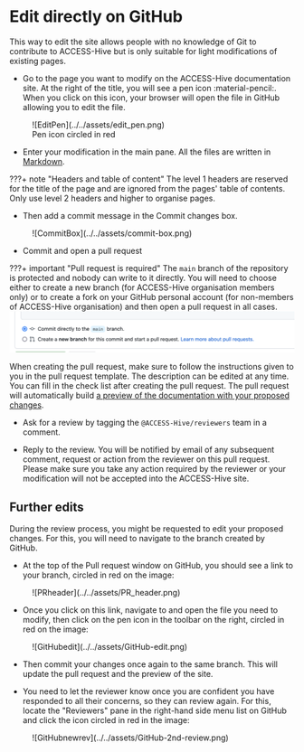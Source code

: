 # Edit directly on GitHub

This way to edit the site allows people with no knowledge of Git to contribute to ACCESS-Hive but is only suitable for light modifications of existing pages.

- Go to the page you want to modify on the ACCESS-Hive documentation site. At the right of the title, you will see a pen icon :material-pencil:. When you click on this icon, your browser will open the file in GitHub allowing you to edit the file.

<figure markdown>
  ![EditPen](../../assets/edit_pen.png)
  <figcaption>Pen icon circled in red</figcaption>
</figure>

- Enter your modification in the main pane. All the files are written in [Markdown][MarkdownSheet].

???+ note "Headers and table of content"
    The level 1 headers are reserved for the title of the page and are ignored from the pages' table of contents. Only use level 2 headers and higher to organise pages.

- Then add a commit message in the Commit changes box.

<figure markdown>
  ![CommitBox](../../assets/commit-box.png)
</figure>

- Commit and open a pull request

???+ important "Pull request is required"
    The `main` branch of the repository is protected and nobody can write to it directly. You will need to choose either to create a new branch (for ACCESS-Hive organisation members only) or to create a fork on your GitHub personal account (for non-members of ACCESS-Hive organisation) and then open a pull request in all cases.
    ![BranchAndPR](../../assets/branch-and-pr.png)

When creating the pull request, make sure to follow the instructions given to you in the pull request template. The description can be edited at any time. You can fill in the check list after creating the pull request. The pull request will automatically build [a preview of the documentation with your proposed changes][preview].

- Ask for a review by tagging the `@ACCESS-Hive/reviewers` team in a comment.

- Reply to the review. You will be notified by email of any subsequent comment, request or action from the reviewer on this pull request. Please make sure you take any action required by the reviewer or your modification will not be accepted into the ACCESS-Hive site.

## Further edits

During the review process, you might be requested to edit your proposed changes. For this, you will need to navigate to the branch created by GitHub. 

- At the top of the Pull request window on GitHub, you should see a link to your branch, circled in red on the image:

<figure markdown>
  ![PRheader](../../assets/PR_header.png)
</figure>

- Once you click on this link, navigate to and open the file you need to modify, then click on the pen icon in the toolbar on the right, circled in red on the image:

<figure markdown>
  ![GitHubedit](../../assets/GitHub-edit.png)
</figure>

- Then commit your changes once again to the same branch. This will update the pull request and the preview of the site.

- You need to let the reviewer know once you are confident you have responded to all their concerns, so they can review again. For this, locate the "Reviewers" pane in the right-hand side menu list on GitHub and click the icon circled in red in the image:

<figure markdown>
  ![GitHubnewrev](../../assets/GitHub-2nd-review.png)
</figure>

[MarkdownSheet]: https://www.markdownguide.org/cheat-sheet/
[preview]: local_edit.md#preview-from-a-pull-request